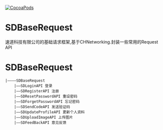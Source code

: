 [![CocoaPods](https://cocoapod-badges.herokuapp.com/v/SDBaseRequest/badge.svg)](http://www.cocoapods.org/?q=SDBaseRequest)
# SDBaseRequest
速道科技有限公司的基础请求框架,基于CHNetworking.封装一些常用的Request API
# SDBaseRequest
    |————SDBaseRequest
        |——SDLoginAPI 登录
        |——SDRegisterAPI 注册
        |——SDResetPasswordAPI 重设密码
        |——SDForgetPasswordAPI 忘记密码
        |——SDSendCodeAPI 发送验证码
        |——SDUpdateProfileAPI 更新个人资料
        |——SDUploadImageAPI 上传图片
        |——SDFeedBackAPI 意见反馈
        
